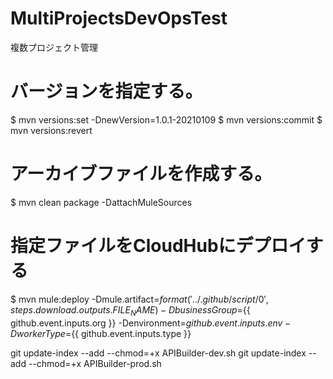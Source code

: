 # MultiProjectsDevOpsTest
複数プロジェクト管理

# バージョンを指定する。
$ mvn versions:set -DnewVersion=1.0.1-20210109
$ mvn versions:commit
$ mvn versions:revert

# アーカイブファイルを作成する。
$ mvn clean package -DattachMuleSources

# 指定ファイルをCloudHubにデプロイする
$ mvn mule:deploy -Dmule.artifact=${{ format('../.github/script/{0}', steps.download.outputs.FILE_NAME) }} -DbusinessGroup=${{ github.event.inputs.org }} -Denvironment=${{ github.event.inputs.env }} -DworkerType=${{ github.event.inputs.type }}

git update-index --add --chmod=+x APIBuilder-dev.sh
git update-index --add --chmod=+x APIBuilder-prod.sh